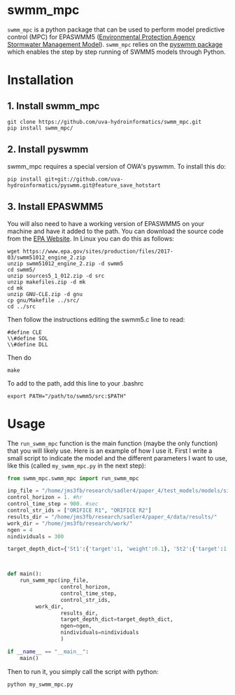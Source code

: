 # swmm_mpc 
`swmm_mpc` is a python package that can be used to perform model predictive control (MPC) for EPASWMM5 ([Environmental Protection Agency Stormwater Management Model](https://www.epa.gov/water-research/storm-water-management-model-swmm)). `swmm_mpc` relies on the [pyswmm package](https://github.com/OpenWaterAnalytics/pyswmm) which enables the step by step running of SWMM5 models through Python.  

# Installation
## 1. Install swmm_mpc
```
git clone https://github.com/uva-hydroinformatics/swmm_mpc.git
pip install swmm_mpc/
```
## 2. Install pyswmm
swmm\_mpc requires a special version of OWA's pyswmm. To install this do:

```
pip install git+git://github.com/uva-hydroinformatics/pyswmm.git@feature_save_hotstart
```

## 3. Install EPASWMM5 
You will also need to have a working version of EPASWMM5 on your machine and have it added to the path. You can download the source code from the [EPA Website](https://www.epa.gov/water-research/storm-water-management-model-swmm). In Linux you can do this as follows:
```
wget https://www.epa.gov/sites/production/files/2017-03/swmm51012_engine_2.zip
unzip swmm51012_engine_2.zip -d swmm5
cd swmm5/
unzip sources5_1_012.zip -d src
unzip makefiles.zip -d mk
cd mk
unzip GNU-CLE.zip -d gnu
cp gnu/Makefile ../src/
cd ../src
```
Then follow the instructions editing the swmm5.c line to read:
```
#define CLE
\\#define SOL
\\#define DLL
```
Then do
```
make
```
To add to the path, add this line to your .bashrc
```
export PATH="/path/to/swmm5/src:$PATH"
```

# Usage
The `run_swmm_mpc` function is the main function (maybe the only function) that 
you will likely use. Here is an example of how I use it. First I write a small 
script to indicate the model and the different parameters I want to use, like 
this (called `my_swmm_mpc.py` in the next step):

```python
from swmm_mpc.swmm_mpc import run_swmm_mpc

inp_file = "/home/jms3fb/research/sadler4/paper_4/test_models/models/simple_2_ctl_smt.inp"
control_horizon = 1. #hr
control_time_step = 900. #sec
control_str_ids = ["ORIFICE R1", "ORIFICE R2"]
results_dir = "/home/jms3fb/research/sadler4/paper_4/data/results/"
work_dir = "/home/jms3fb/research/work/"
ngen = 4
nindividuals = 300

target_depth_dict={'St1':{'target':1, 'weight':0.1}, 'St2':{'target':1.5, 'weight':0.1}}



def main():
    run_swmm_mpc(inp_file,
                 control_horizon,
                 control_time_step,
                 control_str_ids,
		 work_dir,
                 results_dir,
                 target_depth_dict=target_depth_dict,
                 ngen=ngen,
                 nindividuals=nindividuals
                 )

if __name__ == "__main__":
    main()
```

Then to run it, you simply call the script with python:
```
python my_swmm_mpc.py
```
